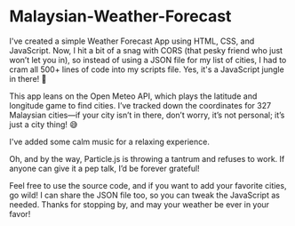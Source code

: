 # Malaysian-Weather-Forecast
I've created a simple Weather Forecast App using HTML, CSS, and JavaScript. Now, I hit a bit of a snag with CORS (that pesky friend who just won’t let you in), so instead of using a JSON file for my list of cities, I had to cram all 500+ lines of code into my scripts file. Yes, it's a JavaScript jungle in there! 🐒

This app leans on the Open Meteo API, which plays the latitude and longitude game to find cities. I’ve tracked down the coordinates for 327 Malaysian cities—if your city isn’t in there, don’t worry, it’s not personal; it’s just a city thing! 😅

I've added some calm music for a relaxing experience. 

Oh, and by the way, Particle.js is throwing a tantrum and refuses to work. If anyone can give it a pep talk, I’d be forever grateful!

Feel free to use the source code, and if you want to add your favorite cities, go wild! I can share the JSON file too, so you can tweak the JavaScript as needed. Thanks for stopping by, and may your weather be ever in your favor! 
